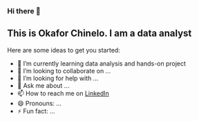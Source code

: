 ### Hi there 👋

## This is Okafor Chinelo. I am a data analyst 

Here are some ideas to get you started:

- 🌱 I’m currently learning data analysis and hands-on project
- 👯 I’m looking to collaborate on ...
- 🤔 I’m looking for help with ...
- 💬 Ask me about ...
- 📫 How to reach me on [LinkedIn](https://www.linkedin.com/in/chinelo-okafor-66b93b241)
- 😄 Pronouns: ...
- ⚡ Fun fact: ...
